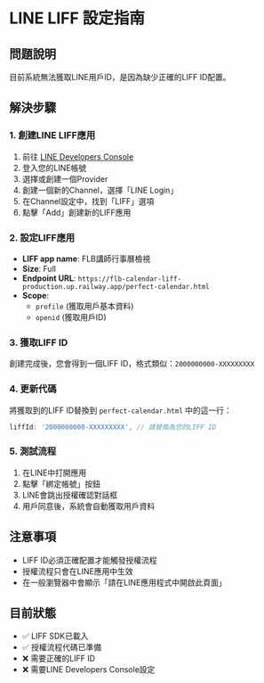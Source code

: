 # LINE LIFF 設定指南

## 問題說明
目前系統無法獲取LINE用戶ID，是因為缺少正確的LIFF ID配置。

## 解決步驟

### 1. 創建LINE LIFF應用
1. 前往 [LINE Developers Console](https://developers.line.biz/)
2. 登入您的LINE帳號
3. 選擇或創建一個Provider
4. 創建一個新的Channel，選擇「LINE Login」
5. 在Channel設定中，找到「LIFF」選項
6. 點擊「Add」創建新的LIFF應用

### 2. 設定LIFF應用
- **LIFF app name**: FLB講師行事曆檢視
- **Size**: Full
- **Endpoint URL**: `https://flb-calendar-liff-production.up.railway.app/perfect-calendar.html`
- **Scope**: 
  - `profile` (獲取用戶基本資料)
  - `openid` (獲取用戶ID)

### 3. 獲取LIFF ID
創建完成後，您會得到一個LIFF ID，格式類似：`2000000000-XXXXXXXXX`

### 4. 更新代碼
將獲取到的LIFF ID替換到 `perfect-calendar.html` 中的這一行：
```javascript
liffId: '2000000000-XXXXXXXXX', // 請替換為您的LIFF ID
```

### 5. 測試流程
1. 在LINE中打開應用
2. 點擊「綁定帳號」按鈕
3. LINE會跳出授權確認對話框
4. 用戶同意後，系統會自動獲取用戶資料

## 注意事項
- LIFF ID必須正確配置才能觸發授權流程
- 授權流程只會在LINE應用中生效
- 在一般瀏覽器中會顯示「請在LINE應用程式中開啟此頁面」

## 目前狀態
- ✅ LIFF SDK已載入
- ✅ 授權流程代碼已準備
- ❌ 需要正確的LIFF ID
- ❌ 需要LINE Developers Console設定

